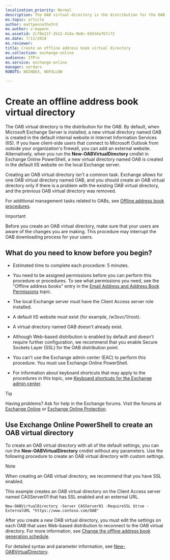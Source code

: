 ```yaml
---
localization_priority: Normal
description: The OAB virtual directory is the distribution for the OAB. By default, when Microsoft Exchange Server is installed, a new virtual directory named OAB is created in the default internal website in Internet Information Services (IIS). If you have client-side users that connect to Microsoft Outlook from outside your organization's firewall, you can add an external website. Alternatively, when you run the New-OABVirtualDirectory cmdlet in Exchange Online PowerShell, a new virtual directory named OAB is created in the default IIS website on the local Exchange server.
ms.topic: article
author: mattpennathe3rd
ms.author: v-mapenn
ms.assetid: 2c70e21f-2b12-414a-9e8c-65634a767c72
ms.date: 7/11/2018
ms.reviewer: 
title: Create an offline address book virtual directory
ms.collection: exchange-online
audience: ITPro
ms.service: exchange-online
manager: serdars
ROBOTS: NOINDEX, NOFOLLOW

---
```


# Create an offline address book virtual directory

The OAB virtual directory is the distribution for the OAB. By default, when Microsoft Exchange Server is installed, a new virtual directory named OAB is created in the default internal website in Internet Information Services (IIS). If you have client-side users that connect to Microsoft Outlook from outside your organization's firewall, you can add an external website. Alternatively, when you run the **New-OABVirtualDirectory** cmdlet in Exchange Online PowerShell, a new virtual directory named OAB is created in the default IIS website on the local Exchange server.

Creating an OAB virtual directory isn't a common task. Exchange allows for one OAB virtual directory named OAB, and you should create an OAB virtual directory only if there is a problem with the existing OAB virtual directory, and the previous OAB virtual directory was removed.

For additional management tasks related to OABs, see [Offline address book procedures](offline-address-book-procedures.md).

> [!IMPORTANT]
> Before you create an OAB virtual directory, make sure that your users are aware of the changes you are making. This procedure may interrupt the OAB downloading process for your users.

## What do you need to know before you begin?

- Estimated time to complete each procedure: 5 minutes.

- You need to be assigned permissions before you can perform this procedure or procedures. To see what permissions you need, see the "Offline address books" entry in the [Email Address and Address Book Permissions](https://technet.microsoft.com/library/1c1de09d-16ef-4424-9bfb-eb7edffbc8c2.aspx) topic.

- The local Exchange server must have the Client Access server role installed.

- A default IIS website must exist (for example, /w3svc/1/root).

- A virtual directory named OAB doesn't already exist.

- Although Web-based distribution is enabled by default and doesn't require further configuration, we recommend that you enable Secure Sockets Layer (SSL) for the OAB distribution point.

- You can't use the Exchange admin center (EAC) to perform this procedure. You must use Exchange Online PowerShell.

- For information about keyboard shortcuts that may apply to the procedures in this topic, see [Keyboard shortcuts for the Exchange admin center](../../accessibility/keyboard-shortcuts-in-admin-center.md).

> [!TIP]
> Having problems? Ask for help in the Exchange forums. Visit the forums at [Exchange Online](https://go.microsoft.com/fwlink/p/?linkId=267542) or [Exchange Online Protection](https://go.microsoft.com/fwlink/p/?linkId=285351).

## Use Exchange Online PowerShell to create an OAB virtual directory

To create an OAB virtual directory with all of the default settings, you can run the **New-OABVirtualDirectory** cmdlet without any parameters. Use the following procedure to create an OAB virtual directory with custom settings.

> [!NOTE]
> When creating an OAB virtual directory, we recommend that you have SSL enabled.

This example creates an OAB virtual directory on the Client Access server named CASServer01 that has SSL enabled and an external URL.

```
New-OABVirtualDirectory -Server CASServer01 -RequireSSL $true -ExternalURL "https://www.contoso.com/OAB"
```

After you create a new OAB virtual directory, you must edit the settings on each OAB that uses Web-based distribution to reconnect to the OAB virtual directory. For more information, see [Change the offline address book generation schedule](change-address-book-generation-schedule.md).

For detailed syntax and parameter information, see [New-OABVirtualDirectory](https://technet.microsoft.com/library/8f976c83-fd98-43c9-9d50-b252bdaae0fc.aspx).
